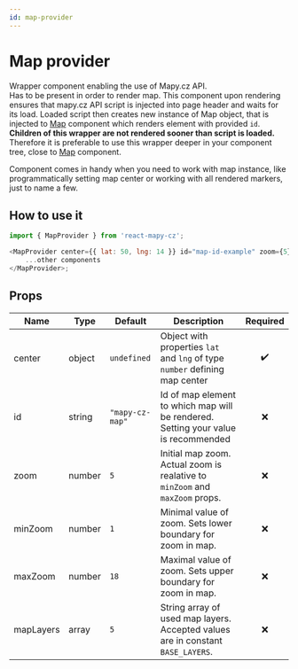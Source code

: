 ```yaml
---
id: map-provider
---
```


# Map provider

Wrapper component enabling the use of Mapy.cz API.<br/>
Has to be present in order to render map. This component upon rendering ensures that mapy.cz API script is injected into page header and waits for its load. Loaded script then creates new instance of Map object, that is injected to [Map](/docs/API/map) component which renders element with provided `id`.
**Children of this wrapper are not rendered sooner than script is loaded.** Therefore it is preferable to use this wrapper deeper in your component tree, close to [Map](/docs/API/map) component.

Component comes in handy when you need to work with map instance, like programmatically setting map center or working with all rendered markers, just to name a few.

## How to use it

```js
import { MapProvider } from 'react-mapy-cz';

<MapProvider center={{ lat: 50, lng: 14 }} id="map-id-example" zoom={5}>
	...other components
</MapProvider>;
```

## Props

| Name      | Type   | Default         | Description                                                                        |      Required      |
| --------- | ------ | --------------- | ---------------------------------------------------------------------------------- | :----------------: |
| center    | object | `undefined`     | Object with properties `lat` and `lng` of type `number` defining map center        | :heavy_check_mark: |
| id        | string | `"mapy-cz-map"` | Id of map element to which map will be rendered. Setting your value is recommended |        :x:         |
| zoom      | number | `5`             | Initial map zoom. Actual zoom is realative to `minZoom` and `maxZoom` props.       |        :x:         |
| minZoom   | number | `1`             | Minimal value of zoom. Sets lower boundary for zoom in map.                        |        :x:         |
| maxZoom   | number | `18`            | Maximal value of zoom. Sets upper boundary for zoom in map.                        |        :x:         |
| mapLayers | array  | `5`             | String array of used map layers. Accepted values are in constant `BASE_LAYERS`.    |        :x:         |
